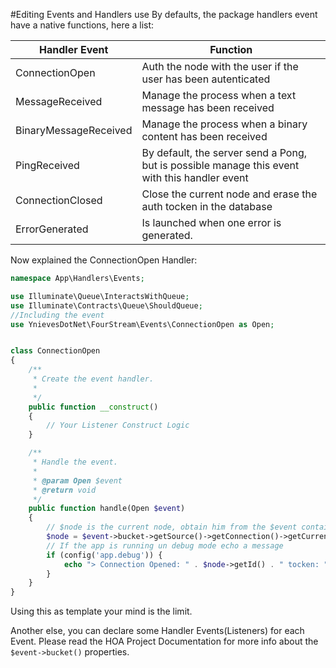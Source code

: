﻿#Editing Events and Handlers use
By defaults, the package handlers event have a native functions, here a list:

Handler Event  |  Function
------------- | -----------
ConnectionOpen | Auth the node with the user if the user has been autenticated
MessageReceived | Manage the process when a text message has been received
BinaryMessageReceived | Manage the process when a binary content has been received
PingReceived| By default, the server send a Pong, but is possible manage this event with this handler event
ConnectionClosed | Close the current node and erase the auth tocken in the database
ErrorGenerated | Is launched when one error is generated.

Now explained the ConnectionOpen Handler:
```php
namespace App\Handlers\Events;

use Illuminate\Queue\InteractsWithQueue;
use Illuminate\Contracts\Queue\ShouldQueue;
//Including the event
use YnievesDotNet\FourStream\Events\ConnectionOpen as Open;


class ConnectionOpen
{
    /**
     * Create the event handler.
     *
     */
    public function __construct()
    {
        // Your Listener Construct Logic
    }

    /**
     * Handle the event.
     *
     * @param Open $event
     * @return void
     */
    public function handle(Open $event)
    {
        // $node is the current node, obtain him from the $event container
        $node = $event->bucket->getSource()->getConnection()->getCurrentNode();
        // If the app is running un debug mode echo a message
        if (config('app.debug')) {
            echo "> Connection Opened: " . $node->getId() . " tocken: " . $tocken . "\n";
        }
    }
}
```
Using this as template your mind is the limit.

Another else, you can declare some Handler Events(Listeners) for each Event. Please read the HOA Project Documentation for more info about the `$event->bucket()` properties.